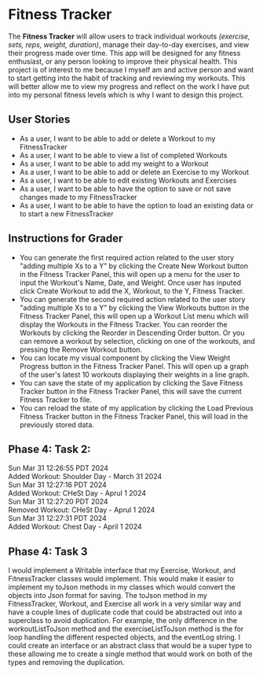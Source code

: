# Fitness Tracker

The **Fitness Tracker** will allow users to track individual workouts *(exercise, sets, reps, weight, duration)*, 
manage their day-to-day exercises, and view their progress made over time. 
This app will be designed for any fitness enthusiast, or any person looking to improve their physical health.
This project is of interest to me because I myself am and active person and want to start getting into the habit of
tracking and reviewing my workouts. This will better allow me to view my progress and reflect on the work I have
put into my personal fitness levels which is why I want to design this project.


## User Stories

- As a user, I want to be able to add or delete a Workout to my FitnessTracker
- As a user, I want to be able to view a list of completed Workouts
- As a user, I want to be able to add my weight to a Workout
- As a user, I want to be able to add or delete an Exercise to my Workout
- As a user, I want to be able to edit existing Workouts and Exercises
- As a user, I want to be able to have the option to save or not save changes made to my FitnessTracker
- As a user, I want to be able to have the option to load an existing data or to start a new FitnessTracker


## Instructions for Grader

- You can generate the first required action related to the user story "adding multiple Xs to a Y" by clicking the Create New Workout button in the Fitness Tracker Panel, this will open up a menu for the user to input the Workout's Name, Date, and Weight. Once user has inputed click Create Workout to add the X, Workout, to the Y,  Fitness Tracker.
- You can generate the second required action related to the user story "adding multiple Xs to a Y" by clicking the View Workouts button in the Fitness Tracker Panel, this will open up a Workout List menu which will display the Workouts in the Fitness Tracker. You can reorder the Workouts by clicking the Reorder in Descending Order button. Or you can remove a workout by selection, clicking on one of the workouts, and pressing the Remove Workout button.
- You can locate my visual component by clicking the View Weight Progress button in the Fitness Tracker Panel. This will open up a graph of the user's latest 10 workouts displaying their weights in a line graph.
- You can save the state of my application by clicking the Save Fitness Tracker button in the Fitness Tracker Panel, this will save the current Fitness Tracker to file.
- You can reload the state of my application by clicking the Load Previous Fitness Tracker button in the Fitness Tracker Panel, this will load in the previously stored data.


## Phase 4: Task 2:

Sun Mar 31 12:26:55 PDT 2024 \
Added Workout: Shoulder Day - March 31 2024  \
Sun Mar 31 12:27:16 PDT 2024  \
Added Workout: CHeSt Day  - Aprul 1 2024 \
Sun Mar 31 12:27:20 PDT 2024 \
Removed Workout: CHeSt Day  - Aprul 1 2024  \
Sun Mar 31 12:27:31 PDT 2024 \
Added Workout: Chest Day - April 1 2024

## Phase 4: Task 3

  I would implement a Writable interface that my Exercise, Workout, and FitnessTracker classes would implement. This would make it easier to implement my toJson methods in my classes which would convert the objects into Json format for saving.
  The toJson method in my FitnessTracker, Workout, and Exercise all work in a very similar way and have a couple lines of duplicate code that could be abstracted out into a superclass to avoid duplication. For example, the only difference in the workoutListToJson method and the exerciseListToJson method is the for loop handling the different respected objects, and the eventLog string. I could create an interface or an abstract class that would be a super type to these allowing me to create a single method that would work on both of the types and removing the duplication.
